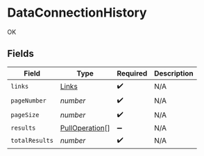 # DataConnectionHistory

OK


## Fields

| Field                                                   | Type                                                    | Required                                                | Description                                             |
| ------------------------------------------------------- | ------------------------------------------------------- | ------------------------------------------------------- | ------------------------------------------------------- |
| `links`                                                 | [Links](../../models/shared/links.md)                   | :heavy_check_mark:                                      | N/A                                                     |
| `pageNumber`                                            | *number*                                                | :heavy_check_mark:                                      | N/A                                                     |
| `pageSize`                                              | *number*                                                | :heavy_check_mark:                                      | N/A                                                     |
| `results`                                               | [PullOperation](../../models/shared/pulloperation.md)[] | :heavy_minus_sign:                                      | N/A                                                     |
| `totalResults`                                          | *number*                                                | :heavy_check_mark:                                      | N/A                                                     |